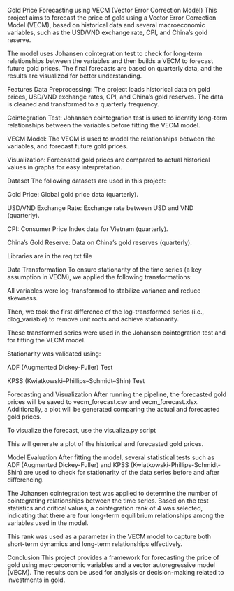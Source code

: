 Gold Price Forecasting using VECM (Vector Error Correction Model)
This project aims to forecast the price of gold using a Vector Error Correction Model (VECM), based on historical data and several macroeconomic variables, such as the USD/VND exchange rate, CPI, and China’s gold reserve.

The model uses Johansen cointegration test to check for long-term relationships between the variables and then builds a VECM to forecast future gold prices. The final forecasts are based on quarterly data, and the results are visualized for better understanding.

Features
Data Preprocessing: The project loads historical data on gold prices, USD/VND exchange rates, CPI, and China’s gold reserves. The data is cleaned and transformed to a quarterly frequency.

Cointegration Test: Johansen cointegration test is used to identify long-term relationships between the variables before fitting the VECM model.

VECM Model: The VECM is used to model the relationships between the variables, and forecast future gold prices.

Visualization: Forecasted gold prices are compared to actual historical values in graphs for easy interpretation.

Dataset
The following datasets are used in this project:

Gold Price: Global gold price data (quarterly).

USD/VND Exchange Rate: Exchange rate between USD and VND (quarterly).

CPI: Consumer Price Index data for Vietnam (quarterly).

China’s Gold Reserve: Data on China’s gold reserves (quarterly).

Libraries are in the req.txt file

Data Transformation
To ensure stationarity of the time series (a key assumption in VECM), we applied the following transformations:

All variables were log-transformed to stabilize variance and reduce skewness.

Then, we took the first difference of the log-transformed series (i.e., dlog_variable) to remove unit roots and achieve stationarity.

These transformed series were used in the Johansen cointegration test and for fitting the VECM model.

Stationarity was validated using:

ADF (Augmented Dickey-Fuller) Test

KPSS (Kwiatkowski–Phillips–Schmidt–Shin) Test

Forecasting and Visualization
After running the pipeline, the forecasted gold prices will be saved to vecm_forecast.csv and vecm_forecast.xlsx. Additionally, a plot will be generated comparing the actual and forecasted gold prices.

To visualize the forecast, use the visualize.py script

This will generate a plot of the historical and forecasted gold prices.

Model Evaluation
After fitting the model, several statistical tests such as ADF (Augmented Dickey-Fuller) and KPSS (Kwiatkowski-Phillips-Schmidt-Shin) are used to check for stationarity of the data series before and after differencing.

The Johansen cointegration test was applied to determine the number of cointegrating relationships between the time series. Based on the test statistics and critical values, a cointegration rank of 4 was selected, indicating that there are four long-term equilibrium relationships among the variables used in the model.

This rank was used as a parameter in the VECM model to capture both short-term dynamics and long-term relationships effectively.

Conclusion
This project provides a framework for forecasting the price of gold using macroeconomic variables and a vector autoregressive model (VECM). The results can be used for analysis or decision-making related to investments in gold.
